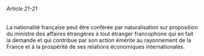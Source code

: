 ###### Article 21-21

La nationalité française peut être conférée par naturalisation sur proposition du ministre des affaires étrangères à tout étranger francophone qui en fait la demande et qui contribue par son action émérite au rayonnement de la France et à la prospérité de ses relations économiques internationales.

